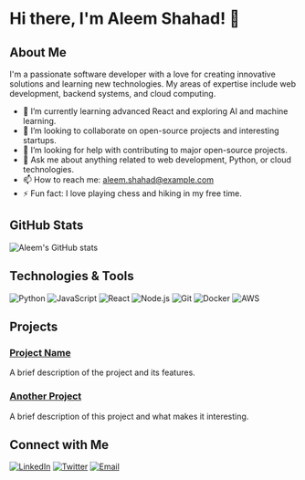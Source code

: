 # Hi there, I'm Aleem Shahad! 👋

## About Me

I'm a passionate software developer with a love for creating innovative solutions and learning new technologies. My areas of expertise include web development, backend systems, and cloud computing.

- 🌱 I’m currently learning advanced React and exploring AI and machine learning.
- 👯 I’m looking to collaborate on open-source projects and interesting startups.
- 🤔 I’m looking for help with contributing to major open-source projects.
- 💬 Ask me about anything related to web development, Python, or cloud technologies.
- 📫 How to reach me: [aleem.shahad@example.com](mailto:aleem.shahad@example.com)
- ⚡ Fun fact: I love playing chess and hiking in my free time.

## GitHub Stats

![Aleem's GitHub stats](https://github-readme-stats.vercel.app/api?username=aleemshahad&show_icons=true&theme=radical)

## Technologies & Tools

![Python](https://img.shields.io/badge/-Python-333333?style=flat&logo=python)
![JavaScript](https://img.shields.io/badge/-JavaScript-333333?style=flat&logo=javascript)
![React](https://img.shields.io/badge/-React-333333?style=flat&logo=react)
![Node.js](https://img.shields.io/badge/-Node.js-333333?style=flat&logo=node.js)
![Git](https://img.shields.io/badge/-Git-333333?style=flat&logo=git)
![Docker](https://img.shields.io/badge/-Docker-333333?style=flat&logo=docker)
![AWS](https://img.shields.io/badge/-AWS-333333?style=flat&logo=amazon-aws)

## Projects

### [Project Name](https://github.com/aleemshahad/project-name)
A brief description of the project and its features.

### [Another Project](https://github.com/aleemshahad/another-project)
A brief description of this project and what makes it interesting.

## Connect with Me

[![LinkedIn](https://img.shields.io/badge/-LinkedIn-333333?style=flat&logo=linkedin&logoColor=white)](https://www.linkedin.com/in/aleemshahad/)
[![Twitter](https://img.shields.io/badge/-Twitter-333333?style=flat&logo=twitter&logoColor=white)](https://twitter.com/aleemshahad)
[![Email](https://img.shields.io/badge/-Email-333333?style=flat&logo=gmail&logoColor=white)](mailto:aleem.shahad@example.com)
